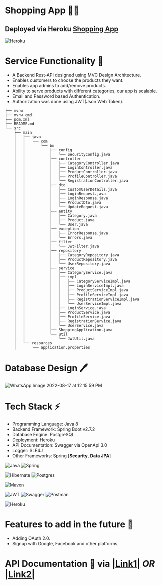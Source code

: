 # Shopping App 🚀🚀

## **Deployed via Heroku** [Shopping App](https://shopping-app-bm.herokuapp.com)

![Heroku](https://img.shields.io/badge/heroku-%23430098.svg?style=for-the-badge&logo=heroku&logoColor=white)

# **Service Functionality** 🧠

- A Backend Rest-API designed using MVC Design Architecture.
- Enables customers to choose the products they want.
- Enables app admins to add/remove products.
- Ability to serve products with different categories, our app is scalable.
- Email and Password based Authentication.
- Authorization was done using JWT(Json Web Token).

```
├── mvnw
├── mvnw.cmd
├── pom.xml
├── README.md
└── src
    ├── main
    │   ├── java
    │   │   └── com
    │   │       └── bm
    │   │           ├── config
    │   │           │   └── SecurityConfig.java
    │   │           ├── controller
    │   │           │   ├── CategoryController.java
    │   │           │   ├── LoginController.java
    │   │           │   ├── ProductController.java
    │   │           │   ├── ProfileController.java
    │   │           │   └── RegistrationController.java
    │   │           ├── dto
    │   │           │   ├── CustomUserDetails.java
    │   │           │   ├── LoginRequest.java
    │   │           │   ├── LoginResponse.java
    │   │           │   ├── ProductDto.java
    │   │           │   └── UpdateRequest.java
    │   │           ├── entity
    │   │           │   ├── Category.java
    │   │           │   ├── Product.java
    │   │           │   └── User.java
    │   │           ├── exception
    │   │           │   ├── ErrorResponse.java
    │   │           │   └── Errors.java
    │   │           ├── filter
    │   │           │   └── JwtFilter.java
    │   │           ├── repository
    │   │           │   ├── CategoryRepository.java
    │   │           │   ├── ProductRepository.java
    │   │           │   └── UserRepository.java
    │   │           ├── service
    │   │           │   ├── CategoryService.java
    │   │           │   ├── impl
    │   │           │   │   ├── CategoryServiceImpl.java
    │   │           │   │   ├── LoginServiceImpl.java
    │   │           │   │   ├── ProductServiceImpl.java
    │   │           │   │   ├── ProfileServiceImpl.java
    │   │           │   │   ├── RegistrationServiceImpl.java
    │   │           │   │   └── UserServiceImpl.java
    │   │           │   ├── LoginService.java
    │   │           │   ├── ProductService.java
    │   │           │   ├── ProfileService.java
    │   │           │   ├── RegistrationService.java
    │   │           │   └── UserService.java
    │   │           ├── ShoppingApplication.java
    │   │           └── util
    │   │               └── JwtUtil.java
    │   └── resources
    │       └── application.properties
```

# **Database Design 🖊️**

![WhatsApp Image 2022-08-17 at 12 15 59 PM](https://user-images.githubusercontent.com/58389695/185098824-d1345a71-d9cc-47cc-841e-24e5dbf58f82.jpeg)

# **Tech Stack ⚡**

- Programming Language: Java 8
- Backend Framework: Spring Boot v2.7.2
- Database Engine: PostgreSQL
- Deployment: Heroku
- API Documentation: Swagger via OpenApi 3.0
- Logger: SLF4J
- Other Frameworks: Spring [**Security**, **Data JPA**]

![Java](https://img.shields.io/badge/java-%23ED8B00.svg?style=for-the-badge&logo=java&logoColor=white)
![Spring](https://img.shields.io/badge/spring-%236DB33F.svg?style=for-the-badge&logo=spring&logoColor=white)

![Hibernate](https://img.shields.io/badge/Hibernate-59666C?style=for-the-badge&logo=Hibernate&logoColor=white)
![Postgres](https://img.shields.io/badge/postgres-%23316192.svg?style=for-the-badge&logo=postgresql&logoColor=white)

[![Maven](https://badgen.net/badge/icon/maven?icon=maven&label)](https://https://maven.apache.org/)

![JWT](https://img.shields.io/badge/JWT-black?style=for-the-badge&logo=JSON%20web%20tokens)
![Swagger](https://img.shields.io/badge/-Swagger-%23Clojure?style=for-the-badge&logo=swagger&logoColor=white)
![Postman](https://img.shields.io/badge/Postman-FF6C37?style=for-the-badge&logo=postman&logoColor=white)

![Heroku](https://img.shields.io/badge/heroku-%23430098.svg?style=for-the-badge&logo=heroku&logoColor=white)



# **Features to add in the future 💭** 
- Adding OAuth 2.0.
- Signup with Google, Facebook and other platforms.


# API Documentation 📝 via  [|Link1|](https://shopping-app-bm.herokuapp.com/swagger-ui/index.html#/) *OR* [|Link2|](https://youthful-burn-22f.notion.site/API-Documentation-48b32853a1ba46b0ba285fe216c0d4b6)
